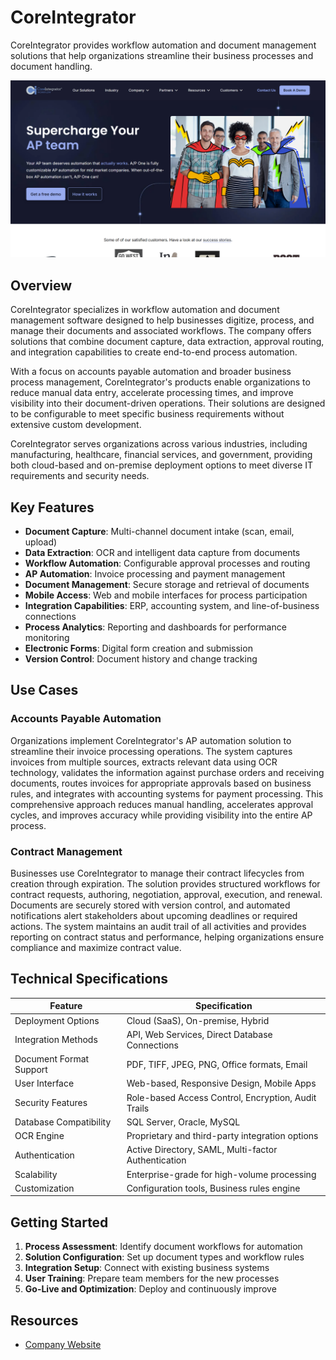 
# CoreIntegrator

CoreIntegrator provides workflow automation and document management solutions that help organizations streamline their business processes and document handling.

![CoreIntegrator](./assets/coreintegrator.png)


## Overview

CoreIntegrator specializes in workflow automation and document management software designed to help businesses digitize, process, and manage their documents and associated workflows. The company offers solutions that combine document capture, data extraction, approval routing, and integration capabilities to create end-to-end process automation.

With a focus on accounts payable automation and broader business process management, CoreIntegrator's products enable organizations to reduce manual data entry, accelerate processing times, and improve visibility into their document-driven operations. Their solutions are designed to be configurable to meet specific business requirements without extensive custom development.

CoreIntegrator serves organizations across various industries, including manufacturing, healthcare, financial services, and government, providing both cloud-based and on-premise deployment options to meet diverse IT requirements and security needs.

## Key Features

- **Document Capture**: Multi-channel document intake (scan, email, upload)
- **Data Extraction**: OCR and intelligent data capture from documents
- **Workflow Automation**: Configurable approval processes and routing
- **AP Automation**: Invoice processing and payment management
- **Document Management**: Secure storage and retrieval of documents
- **Mobile Access**: Web and mobile interfaces for process participation
- **Integration Capabilities**: ERP, accounting system, and line-of-business connections
- **Process Analytics**: Reporting and dashboards for performance monitoring
- **Electronic Forms**: Digital form creation and submission
- **Version Control**: Document history and change tracking

## Use Cases

### Accounts Payable Automation

Organizations implement CoreIntegrator's AP automation solution to streamline their invoice processing operations. The system captures invoices from multiple sources, extracts relevant data using OCR technology, validates the information against purchase orders and receiving documents, routes invoices for appropriate approvals based on business rules, and integrates with accounting systems for payment processing. This comprehensive approach reduces manual handling, accelerates approval cycles, and improves accuracy while providing visibility into the entire AP process.

### Contract Management

Businesses use CoreIntegrator to manage their contract lifecycles from creation through expiration. The solution provides structured workflows for contract requests, authoring, negotiation, approval, execution, and renewal. Documents are securely stored with version control, and automated notifications alert stakeholders about upcoming deadlines or required actions. The system maintains an audit trail of all activities and provides reporting on contract status and performance, helping organizations ensure compliance and maximize contract value.

## Technical Specifications

| Feature | Specification |
|---------|---------------|
| Deployment Options | Cloud (SaaS), On-premise, Hybrid |
| Integration Methods | API, Web Services, Direct Database Connections |
| Document Format Support | PDF, TIFF, JPEG, PNG, Office formats, Email |
| User Interface | Web-based, Responsive Design, Mobile Apps |
| Security Features | Role-based Access Control, Encryption, Audit Trails |
| Database Compatibility | SQL Server, Oracle, MySQL |
| OCR Engine | Proprietary and third-party integration options |
| Authentication | Active Directory, SAML, Multi-factor Authentication |
| Scalability | Enterprise-grade for high-volume processing |
| Customization | Configuration tools, Business rules engine |

## Getting Started

1. **Process Assessment**: Identify document workflows for automation
2. **Solution Configuration**: Set up document types and workflow rules
3. **Integration Setup**: Connect with existing business systems
4. **User Training**: Prepare team members for the new processes
5. **Go-Live and Optimization**: Deploy and continuously improve

## Resources

- [Company Website](https://coreintegrator.com/)
